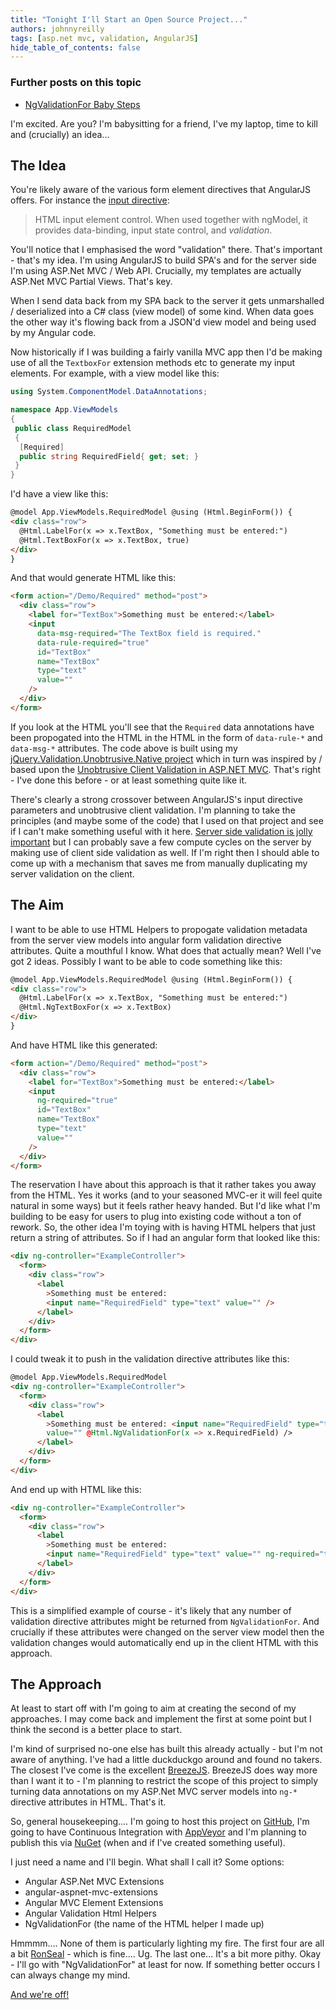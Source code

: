 ```yaml
---
title: "Tonight I'll Start an Open Source Project..."
authors: johnnyreilly
tags: [asp.net mvc, validation, AngularJS]
hide_table_of_contents: false
---
```


### Further posts on this topic

- [NgValidationFor Baby Steps](https://blog.johnnyreilly.com/2015/05/ngvalidationfor-baby-steps.html)

I'm excited. Are you? I'm babysitting for a friend, I've my laptop, time to kill and (crucially) an idea...

## The Idea

You're likely aware of the various form element directives that AngularJS offers. For instance the [input directive](https://docs.angularjs.org/api/ng/directive/input):

> HTML input element control. When used together with ngModel, it provides data-binding, input state control, and _validation_.

You'll notice that I emphasised the word "validation" there. That's important - that's my idea. I'm using AngularJS to build SPA's and for the server side I'm using ASP.Net MVC / Web API. Crucially, my templates are actually ASP.Net MVC Partial Views. That's key.

When I send data back from my SPA back to the server it gets unmarshalled / deserialized into a C# class (view model) of some kind. When data goes the other way it's flowing back from a JSON'd view model and being used by my Angular code.

Now historically if I was building a fairly vanilla MVC app then I'd be making use of all the `TextboxFor` extension methods etc to generate my input elements. For example, with a view model like this:

```cs
using System.ComponentModel.DataAnnotations;

namespace App.ViewModels
{
 public class RequiredModel
 {
  [Required]
  public string RequiredField{ get; set; }
 }
}
```

I'd have a view like this:

```html
@model App.ViewModels.RequiredModel @using (Html.BeginForm()) {
<div class="row">
  @Html.LabelFor(x => x.TextBox, "Something must be entered:")
  @Html.TextBoxFor(x => x.TextBox, true)
</div>
}
```

And that would generate HTML like this:

```html
<form action="/Demo/Required" method="post">
  <div class="row">
    <label for="TextBox">Something must be entered:</label>
    <input
      data-msg-required="The TextBox field is required."
      data-rule-required="true"
      id="TextBox"
      name="TextBox"
      type="text"
      value=""
    />
  </div>
</form>
```

If you look at the HTML you'll see that the `Required` data annotations have been propogated into the HTML in the HTML in the form of `data-rule-*` and `data-msg-*` attributes. The code above is built using my [jQuery.Validation.Unobtrusive.Native project](http://johnnyreilly.github.io/jQuery.Validation.Unobtrusive.Native/) which in turn was inspired by / based upon the [Unobtrusive Client Validation in ASP.NET MVC](http://bradwilson.typepad.com/blog/2010/10/mvc3-unobtrusive-validation.html). That's right - I've done this before - or at least something quite like it.

There's clearly a strong crossover between AngularJS's input directive parameters and unobtrusive client validation. I'm planning to take the principles (and maybe some of the code) that I used on that project and see if I can't make something useful with it here. [Server side validation is jolly important](https://blog.johnnyreilly.com/2014/08/angularjs-meet-aspnet-server-validation.html) but I can probably save a few compute cycles on the server by making use of client side validation as well. If I'm right then I should able to come up with a mechanism that saves me from manually duplicating my server validation on the client.

## The Aim

I want to be able to use HTML Helpers to propogate validation metadata from the server view models into angular form validation directive attributes. Quite a mouthful I know. What does that actually mean? Well I've got 2 ideas. Possibly I want to be able to code something like this:

```html
@model App.ViewModels.RequiredModel @using (Html.BeginForm()) {
<div class="row">
  @Html.LabelFor(x => x.TextBox, "Something must be entered:")
  @Html.NgTextBoxFor(x => x.TextBox)
</div>
}
```

And have HTML like this generated:

```html
<form action="/Demo/Required" method="post">
  <div class="row">
    <label for="TextBox">Something must be entered:</label>
    <input
      ng-required="true"
      id="TextBox"
      name="TextBox"
      type="text"
      value=""
    />
  </div>
</form>
```

The reservation I have about this approach is that it rather takes you away from the HTML. Yes it works (and to your seasoned MVC-er it will feel quite natural in some ways) but it feels rather heavy handed. But I'd like what I'm building to be easy for users to plug into existing code without a ton of rework. So, the other idea I'm toying with is having HTML helpers that just return a string of attributes. So if I had an angular form that looked like this:

```html
<div ng-controller="ExampleController">
  <form>
    <div class="row">
      <label
        >Something must be entered:
        <input name="RequiredField" type="text" value="" />
      </label>
    </div>
  </form>
</div>
```

I could tweak it to push in the validation directive attributes like this:

```html
@model App.ViewModels.RequiredModel
<div ng-controller="ExampleController">
  <form>
    <div class="row">
      <label
        >Something must be entered: <input name="RequiredField" type="text"
        value="" @Html.NgValidationFor(x => x.RequiredField) />
      </label>
    </div>
  </form>
</div>
```

And end up with HTML like this:

```html
<div ng-controller="ExampleController">
  <form>
    <div class="row">
      <label
        >Something must be entered:
        <input name="RequiredField" type="text" value="" ng-required="true" />
      </label>
    </div>
  </form>
</div>
```

This is a simplified example of course - it's likely that any number of validation directive attributes might be returned from `NgValidationFor`. And crucially if these attributes were changed on the server view model then the validation changes would automatically end up in the client HTML with this approach.

## The Approach

At least to start off with I'm going to aim at creating the second of my approaches. I may come back and implement the first at some point but I think the second is a better place to start.

I'm kind of surprised no-one else has built this already actually - but I'm not aware of anything. I've had a little duckduckgo around and found no takers. The closest I've come is the excellent [BreezeJS](http://www.breezejs.com/sites/all/apidocs/classes/Validator.html). BreezeJS does way more than I want it to - I'm planning to restrict the scope of this project to simply turning data annotations on my ASP.Net MVC server models into `ng-*` directive attributes in HTML. That's it.

So, general housekeeping.... I'm going to host this project on [GitHub](http://www.github.com), I'm going to have Continuous Integration with [AppVeyor](http://www.appveyor.com/) and I'm planning to publish this via [NuGet](http://www.nuget.org/) (when and if I've created something useful).

I just need a name and I'll begin. What shall I call it? Some options:

- Angular ASP.Net MVC Extensions
- angular-aspnet-mvc-extensions
- Angular MVC Element Extensions
- Angular Validation Html Helpers
- NgValidationFor (the name of the HTML helper I made up)

Hmmmm.... None of them is particularly lighting my fire. The first four are all a bit [RonSeal](https://en.wikipedia.org/wiki/Ronseal) \- which is fine.... Ug. The last one... It's a bit more pithy. Okay - I'll go with "NgValidationFor" at least for now. If something better occurs I can always change my mind.

[And we're off!](https://github.com/johnnyreilly/NgValidationFor)
